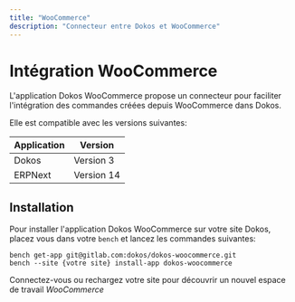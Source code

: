 ```yaml
---
title: "WooCommerce"
description: "Connecteur entre Dokos et WooCommerce"
---
```


# Intégration WooCommerce

L'application Dokos WooCommerce propose un connecteur pour faciliter l'intégration des commandes créées depuis WooCommerce dans Dokos.

Elle est compatible avec les versions suivantes:

|Application|Version|
|---------|-------|
|Dokos|Version 3|
|ERPNext|Version 14|

## Installation

Pour installer l'application Dokos WooCommerce sur votre site Dokos, placez vous dans votre `bench` et lancez les commandes suivantes:

```
bench get-app git@gitlab.com:dokos/dokos-woocommerce.git
bench --site {votre site} install-app dokos-woocommerce
```

Connectez-vous ou rechargez votre site pour découvrir un nouvel espace de travail *WooCommerce*